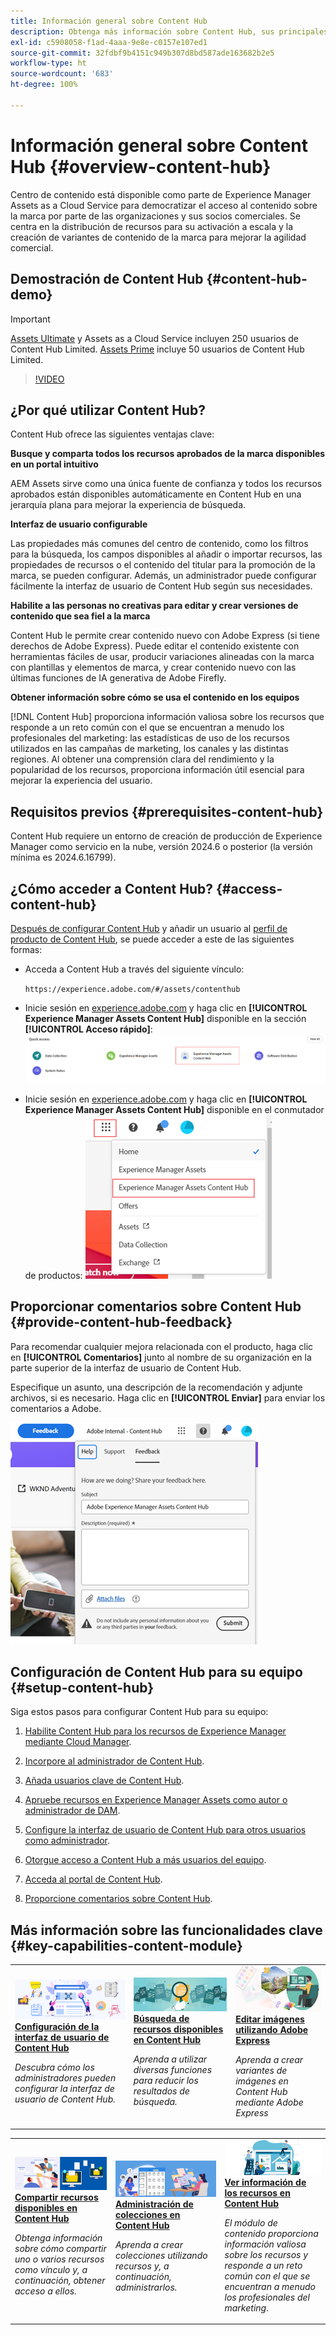```yaml
---
title: Información general sobre Content Hub
description: Obtenga más información sobre Content Hub, sus principales ventajas, cómo acceder a él y cómo dar su opinión sobre las opciones disponibles en él.
exl-id: c5908058-f1ad-4aaa-9e8e-c0157e107ed1
source-git-commit: 32fdbf9b4151c949b307d8bd587ade163682b2e5
workflow-type: ht
source-wordcount: '683'
ht-degree: 100%

---
```


# Información general sobre Content Hub {#overview-content-hub}

Centro de contenido está disponible como parte de Experience Manager Assets as a Cloud Service para democratizar el acceso al contenido sobre la marca por parte de las organizaciones y sus socios comerciales. Se centra en la distribución de recursos para su activación a escala y la creación de variantes de contenido de la marca para mejorar la agilidad comercial.

## Demostración de Content Hub {#content-hub-demo}

>[!IMPORTANT]
>
>[Assets Ultimate](/help/assets/assets-ultimate-overview.md) y Assets as a Cloud Service incluyen 250 usuarios de Content Hub Limited. [Assets Prime](/help/assets/assets-prime.md) incluye 50 usuarios de Content Hub Limited.

>[!VIDEO](https://video.tv.adobe.com/v/3463712)

## ¿Por qué utilizar Content Hub?

Content Hub ofrece las siguientes ventajas clave:

**Busque y comparta todos los recursos aprobados de la marca disponibles en un portal intuitivo**

AEM Assets sirve como una única fuente de confianza y todos los recursos aprobados están disponibles automáticamente en Content Hub en una jerarquía plana para mejorar la experiencia de búsqueda.

**Interfaz de usuario configurable**

Las propiedades más comunes del centro de contenido, como los filtros para la búsqueda, los campos disponibles al añadir o importar recursos, las propiedades de recursos o el contenido del titular para la promoción de la marca, se pueden configurar. Además, un administrador puede configurar fácilmente la interfaz de usuario de Content Hub según sus necesidades.

**Habilite a las personas no creativas para editar y crear versiones de contenido que sea fiel a la marca**

Content Hub le permite crear contenido nuevo con Adobe Express (si tiene derechos de Adobe Express). Puede editar el contenido existente con herramientas fáciles de usar, producir variaciones alineadas con la marca con plantillas y elementos de marca, y crear contenido nuevo con las últimas funciones de IA generativa de Adobe Firefly.

**Obtener información sobre cómo se usa el contenido en los equipos**

[!DNL Content Hub] proporciona información valiosa sobre los recursos que responde a un reto común con el que se encuentran a menudo los profesionales del marketing: las estadísticas de uso de los recursos utilizados en las campañas de marketing, los canales y las distintas regiones. Al obtener una comprensión clara del rendimiento y la popularidad de los recursos, proporciona información útil esencial para mejorar la experiencia del usuario.

## Requisitos previos {#prerequisites-content-hub}

Content Hub requiere un entorno de creación de producción de Experience Manager como servicio en la nube, versión 2024.6 o posterior (la versión mínima es 2024.6.16799).

## ¿Cómo acceder a Content Hub? {#access-content-hub}

[Después de configurar Content Hub](/help/assets/deploy-content-hub.md) y añadir un usuario al [perfil de producto de Content Hub](/help/assets/deploy-content-hub.md#content-hub-instance-product-profile), se puede acceder a este de las siguientes formas:

* Acceda a Content Hub a través del siguiente vínculo:

  `https://experience.adobe.com/#/assets/contenthub`

* Inicie sesión en [experience.adobe.com](https://auth.services.adobe.com/es_ES/index.html?callback=https%3A%2F%2Fims-na1.adobelogin.com%2Fims%2Fadobeid%2Fexc_app%2FAdobeID%2Ftoken%3Fredirect_uri%3Dhttps%253A%252F%252Fexperience.adobe.com%252F%2523old_hash%253Dold_hash%253D%252523%25252F%2526from_ims%253Dtrue%253Fclient_id%253Dexc_app%2526api%253Dauthorize%2526scope%253Dab.manage%252Caccount_cluster.read%252Cadditional_info%252Cadditional_info.job_function%252Cadditional_info.projectedProductContext%252Cadditional_info.roles%252CAdobeID%252Cadobeio.appregistry.read%252Cadobeio_api%252Caudiencemanager_api%252Ccreative_cloud%252Cmps%252Copenid%252Corg.read%252Cpps.read%252Cread_organizations%252Cread_pc%252Cread_pc.acp%252Cread_pc.dma_tartan%252Csession%26state%3D%257B%2522jslibver%2522%253A%2522v2-v0.31.0-2-g1e8a8a8%2522%252C%2522nonce%2522%253A%25222316022399331147%2522%257D%26code_challenge_method%3Dplain%26use_ms_for_expiry%3Dtrue&client_id=exc_app&scope=ab.manage%2Caccount_cluster.read%2Cadditional_info%2Cadditional_info.job_function%2Cadditional_info.projectedProductContext%2Cadditional_info.roles%2CAdobeID%2Cadobeio.appregistry.read%2Cadobeio_api%2Caudiencemanager_api%2Ccreative_cloud%2Cmps%2Copenid%2Corg.read%2Cpps.read%2Cread_organizations%2Cread_pc%2Cread_pc.acp%2Cread_pc.dma_tartan%2Csession&state=%7B%22jslibver%22%3A%22v2-v0.31.0-2-g1e8a8a8%22%2C%22nonce%22%3A%222316022399331147%22%7D&relay=64da7fa8-cd9e-47cf-9892-7f3ef3092f8c&locale=es_ES&flow_type=token&dctx_id=v%3A2%2Cs%2Cf%2Cb8e64530-b013-11ee-a6c1-e721bdec0171&idp_flow_type=login&response_type=token&profile_filter=%7B%22findFirst%22%3Atrue%2C+%22fallbackToAA%22%3Atrue%2C+%22preferForwardProfile%22%3Atrue%2C+%22searchEntireCluster%22%3Atrue%7D%3B+isOwnedByOrg%28%2776B329395DF155D60A495E2C%40AdobeOrg%27%29&code_challenge_method=plain&redirect_uri=https%3A%2F%2Fexperience.adobe.com%2F%23old_hash%3Dold_hash%3D%2523%252F%26from_ims%3Dtrue%3Fclient_id%3Dexc_app%26api%3Dauthorize%26scope%3Dab.manage%2Caccount_cluster.read%2Cadditional_info%2Cadditional_info.job_function%2Cadditional_info.projectedProductContext%2Cadditional_info.roles%2CAdobeID%2Cadobeio.appregistry.read%2Cadobeio_api%2Caudiencemanager_api%2Ccreative_cloud%2Cmps%2Copenid%2Corg.read%2Cpps.read%2Cread_organizations%2Cread_pc%2Cread_pc.acp%2Cread_pc.dma_tartan%2Csession&use_ms_for_expiry=true#/) y haga clic en **[!UICONTROL Experience Manager Assets Content Hub]** disponible en la sección **[!UICONTROL Acceso rápido]**:
  ![Acceso a Content Hub](assets/access-content-hub.png)

* Inicie sesión en [experience.adobe.com](https://auth.services.adobe.com/es_ES/index.html?callback=https%3A%2F%2Fims-na1.adobelogin.com%2Fims%2Fadobeid%2Fexc_app%2FAdobeID%2Ftoken%3Fredirect_uri%3Dhttps%253A%252F%252Fexperience.adobe.com%252F%2523old_hash%253Dold_hash%253D%252523%25252F%2526from_ims%253Dtrue%253Fclient_id%253Dexc_app%2526api%253Dauthorize%2526scope%253Dab.manage%252Caccount_cluster.read%252Cadditional_info%252Cadditional_info.job_function%252Cadditional_info.projectedProductContext%252Cadditional_info.roles%252CAdobeID%252Cadobeio.appregistry.read%252Cadobeio_api%252Caudiencemanager_api%252Ccreative_cloud%252Cmps%252Copenid%252Corg.read%252Cpps.read%252Cread_organizations%252Cread_pc%252Cread_pc.acp%252Cread_pc.dma_tartan%252Csession%26state%3D%257B%2522jslibver%2522%253A%2522v2-v0.31.0-2-g1e8a8a8%2522%252C%2522nonce%2522%253A%25222316022399331147%2522%257D%26code_challenge_method%3Dplain%26use_ms_for_expiry%3Dtrue&client_id=exc_app&scope=ab.manage%2Caccount_cluster.read%2Cadditional_info%2Cadditional_info.job_function%2Cadditional_info.projectedProductContext%2Cadditional_info.roles%2CAdobeID%2Cadobeio.appregistry.read%2Cadobeio_api%2Caudiencemanager_api%2Ccreative_cloud%2Cmps%2Copenid%2Corg.read%2Cpps.read%2Cread_organizations%2Cread_pc%2Cread_pc.acp%2Cread_pc.dma_tartan%2Csession&state=%7B%22jslibver%22%3A%22v2-v0.31.0-2-g1e8a8a8%22%2C%22nonce%22%3A%222316022399331147%22%7D&relay=64da7fa8-cd9e-47cf-9892-7f3ef3092f8c&locale=es_ES&flow_type=token&dctx_id=v%3A2%2Cs%2Cf%2Cb8e64530-b013-11ee-a6c1-e721bdec0171&idp_flow_type=login&response_type=token&profile_filter=%7B%22findFirst%22%3Atrue%2C+%22fallbackToAA%22%3Atrue%2C+%22preferForwardProfile%22%3Atrue%2C+%22searchEntireCluster%22%3Atrue%7D%3B+isOwnedByOrg%28%2776B329395DF155D60A495E2C%40AdobeOrg%27%29&code_challenge_method=plain&redirect_uri=https%3A%2F%2Fexperience.adobe.com%2F%23old_hash%3Dold_hash%3D%2523%252F%26from_ims%3Dtrue%3Fclient_id%3Dexc_app%26api%3Dauthorize%26scope%3Dab.manage%2Caccount_cluster.read%2Cadditional_info%2Cadditional_info.job_function%2Cadditional_info.projectedProductContext%2Cadditional_info.roles%2CAdobeID%2Cadobeio.appregistry.read%2Cadobeio_api%2Caudiencemanager_api%2Ccreative_cloud%2Cmps%2Copenid%2Corg.read%2Cpps.read%2Cread_organizations%2Cread_pc%2Cread_pc.acp%2Cread_pc.dma_tartan%2Csession&use_ms_for_expiry=true#/) y haga clic en **[!UICONTROL Experience Manager Assets Content Hub]** disponible en el conmutador de productos:
  ![Método 3 de acceso a Content Hub](assets/access-content-hub-alternate.png)

## Proporcionar comentarios sobre Content Hub {#provide-content-hub-feedback}

Para recomendar cualquier mejora relacionada con el producto, haga clic en **[!UICONTROL Comentarios]** junto al nombre de su organización en la parte superior de la interfaz de usuario de Content Hub.

Especifique un asunto, una descripción de la recomendación y adjunte archivos, si es necesario. Haga clic en **[!UICONTROL Enviar]** para enviar los comentarios a Adobe.

![Comentarios sobre Content Hub](assets/content-hub-feedback.png)

## Configuración de Content Hub para su equipo {#setup-content-hub}

Siga estos pasos para configurar Content Hub para su equipo:

1. [Habilite Content Hub para los recursos de Experience Manager mediante Cloud Manager](deploy-content-hub.md#enable-content-hub).

1. [Incorpore al administrador de Content Hub](deploy-content-hub.md#onboard-content-hub-administrator).

1. [Añada usuarios clave de Content Hub](deploy-content-hub.md#onboard-content-hub-consumer-users).

1. [Apruebe recursos en Experience Manager Assets como autor o administrador de DAM](approve-assets.md).

1. [Configure la interfaz de usuario de Content Hub para otros usuarios como administrador](configure-content-hub-ui-options.md).

1. [Otorgue acceso a Content Hub a más usuarios del equipo](deploy-content-hub.md#onboard-content-hub-consumer-users).

1. [Acceda al portal de Content Hub](#access-content-hub).

1. [Proporcione comentarios sobre Content Hub](#provide-content-hub-feedback).


## Más información sobre las funcionalidades clave {#key-capabilities-content-module}

<table>
<td>
   <a href="/help/assets/configure-content-hub-ui-options.md">
   <img alt="Implementación de Content Hub" src="./assets/configure-assets.png" />
   </a>
   <div>
      <a href="/help/assets/configure-content-hub-ui-options.md">
      <strong>Configuración de la interfaz de usuario de Content Hub</strong>
      </a>
   </div>
   <p>
      <em>Descubra cómo los administradores pueden configurar la interfaz de usuario de Content Hub. </em>
   </p>
</td>


<td>
   <a href="/help/assets/search-assets-content-hub.md">
   <img alt="Búsqueda de recursos disponibles en Content Hub" src="./assets/search.png" />
   </a>
   <div>
      <a href="/help/assets/search-assets-content-hub.md">
      <strong>Búsqueda de recursos disponibles en Content Hub</strong>
      </a>
   </div>
   <p>
      <em>Aprenda a utilizar diversas funciones para reducir los resultados de búsqueda.</em>
   </p>
</td>
<td>
   <a href="/help/assets/edit-images-content-hub.md">
   <img alt="Edición de imágenes mediante Adobe Express" src="./assets/edit-images-content-hub.png" />
   </a>
   <div>
      <a href="/help/assets/edit-images-content-hub.md">
      <strong>Editar imágenes utilizando Adobe Express</strong>
      </a>
   </div>
   <p>
      <em>Aprenda a crear variantes de imágenes en Content Hub mediante Adobe Express</em>
   </p>
</td>
</table>
<table>
<td>
   <a href="/help/assets/share-assets-content-hub.md">
   <img alt="Compartir recursos disponibles en Content Hub" src="./assets/share-assets-banner.png" />
   </a>
   <div>
      <a href="/help/assets/share-assets-content-hub.md">
      <strong>Compartir recursos disponibles en Content Hub</strong>
      </a>
   </div>
   <p>
      <em>Obtenga información sobre cómo compartir uno o varios recursos como vínculo y, a continuación, obtener acceso a ellos.</em>
   </p>
</td>
<td>
   <a href="/help/assets/collections-content-hub.md">
   <img alt="Administración de colecciones en Content Hub" src="./assets/manage-collection.png" />
   </a>
   <div>
      <a href="/help/assets/collections-content-hub.md">
      <strong>Administración de colecciones en Content Hub</strong>
      </a>
   </div>
   <p>
      <em>Aprenda a crear colecciones utilizando recursos y, a continuación, administrarlos.</em>
   </p>
</td>
<td>
   <a href="/help/assets/insights-content-hub.md">
   <img alt="Compartir recursos disponibles en Content Hub" src="./assets/asset-insights-banner.jpg" />
   </a>
   <div>
      <a href="/help/assets/insights-content-hub.md">
      <strong>Ver información de los recursos en Content Hub</strong>
      </a>
   </div>
   <p>
      <em> El módulo de contenido proporciona información valiosa sobre los recursos y responde a un reto común con el que se encuentran a menudo los profesionales del marketing</em>.
   </p>
</td>
</table>
